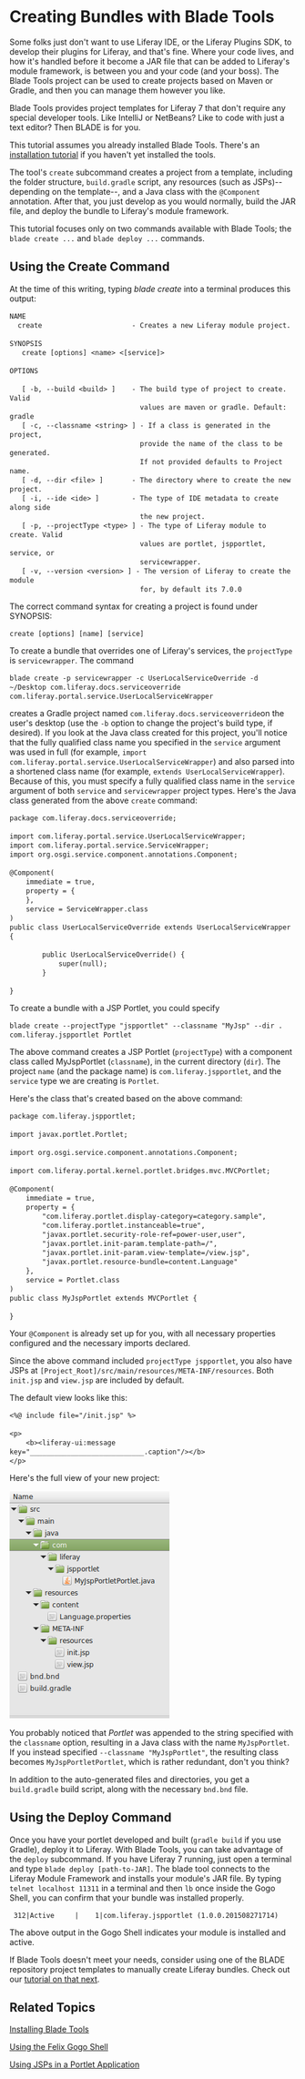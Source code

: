 # Creating Bundles with Blade Tools [](id=creating-bundles-with-blade-tools)

Some folks just don't want to use Liferay IDE, or the Liferay Plugins SDK, to
develop their plugins for Liferay, and that's fine. Where your code lives, and
how it's handled before it become a JAR file that can be added to Liferay's
module framework, is between you and your code (and your boss). The Blade Tools
project can be used to create projects based on Maven or Gradle, and then you
can manage them however you like. 

Blade Tools provides project templates for Liferay 7 that don't require any
special developer tools. Like IntelliJ or NetBeans? Like to code with just a
text editor? Then BLADE is for you. 

This tutorial assumes you already installed Blade Tools. There's an
[installation tutorial](/develop/tutorials/-/knowledge_base/7-0/installing-blade-tools) 
if you haven't yet installed the tools.

The tool's `create` subcommand creates a project from a template, including
the folder structure, `build.gradle` script, any resources (such as
JSPs)--depending on the template--, and a Java class with the `@Component`
annotation. After that, you just develop as you would normally, build the JAR
file, and deploy the bundle to Liferay's module framework.

This tutorial focuses only on two commands available with Blade Tools; the
`blade create ...`  and `blade deploy ...` commands.

## Using the Create Command [](id=using-the-create-command)

At the time of this writing, typing *blade create* into a terminal produces this output:

    NAME
      create                      - Creates a new Liferay module project.

    SYNOPSIS
       create [options] <name> <[service]>

    OPTIONS

       [ -b, --build <build> ]    - The build type of project to create. Valid
                                    values are maven or gradle. Default: gradle
       [ -c, --classname <string> ] - If a class is generated in the project,
                                    provide the name of the class to be generated.
                                    If not provided defaults to Project name.
       [ -d, --dir <file> ]       - The directory where to create the new project.
       [ -i, --ide <ide> ]        - The type of IDE metadata to create along side
                                    the new project.
       [ -p, --projectType <type> ] - The type of Liferay module to create. Valid
                                    values are portlet, jspportlet, service, or
                                    servicewrapper.
       [ -v, --version <version> ] - The version of Liferay to create the module
                                    for, by default its 7.0.0

The correct command syntax for creating a project is found under SYNOPSIS:

    create [options] [name] [service]

To create a bundle that overrides one of Liferay's services, the `projectType`
is `servicewrapper`. The command 

    blade create -p servicewrapper -c UserLocalServiceOverride -d ~/Desktop com.liferay.docs.serviceoverride com.liferay.portal.service.UserLocalServiceWrapper

creates a Gradle project named `com.liferay.docs.serviceoverride`on the user's
desktop (use the `-b` option to change the project's build type, if desired). If
you look at the Java class created for this project, you'll notice that the
fully qualified class name you specified in the `service` argument was used in
full (for example, `import com.liferay.portal.service.UserLocalServiceWrapper`)
and also parsed into a shortened class name (for example, `extends
UserLocalServiceWrapper`). Because of this, you must specify a fully qualified
class name in the `service` argument of both `service` and `servicewrapper`
project types. Here's the Java class generated from the above `create` command:

    package com.liferay.docs.serviceoverride;

    import com.liferay.portal.service.UserLocalServiceWrapper;
    import com.liferay.portal.service.ServiceWrapper;
    import org.osgi.service.component.annotations.Component;

    @Component(
        immediate = true,
        property = {
        },
        service = ServiceWrapper.class
    )
    public class UserLocalServiceOverride extends UserLocalServiceWrapper {

            public UserLocalServiceOverride() {
                super(null);
            }

    }

To create a bundle with a JSP Portlet, you could specify

    blade create --projectType "jspportlet" --classname "MyJsp" --dir . com.liferay.jspportlet Portlet

The above command creates a JSP Portlet (`projectType`) with a component class
called MyJspPortlet (`classname`), in the current directory (`dir`). The project
`name` (and the package name) is `com.liferay.jspportlet`, and the `service`
type we are creating is `Portlet`.

Here's the class that's created based on the above command:

    package com.liferay.jspportlet;

    import javax.portlet.Portlet;

    import org.osgi.service.component.annotations.Component;

    import com.liferay.portal.kernel.portlet.bridges.mvc.MVCPortlet;

    @Component(
        immediate = true,
        property = {
            "com.liferay.portlet.display-category=category.sample",
            "com.liferay.portlet.instanceable=true",
            "javax.portlet.security-role-ref=power-user,user",
            "javax.portlet.init-param.template-path=/",
            "javax.portlet.init-param.view-template=/view.jsp",
            "javax.portlet.resource-bundle=content.Language"
        },
        service = Portlet.class
    )
    public class MyJspPortlet extends MVCPortlet {

    }

Your `@Component` is already set up for you, with all necessary properties
configured and the necessary imports declared.

Since the above command included `projectType jspportlet`, you also have JSPs at
`[Project_Root]/src/main/resources/META-INF/resources`. Both `init.jsp` and
`view.jsp` are included by default.

The default view looks like this:

    <%@ include file="/init.jsp" %>

    <p>
        <b><liferay-ui:message key="____________________________.caption"/></b>
    </p>

Here's the full view of your new project: 

![Figure 1: The `create` command generates a project structure and some basic files so you can begin developing quickly.](../../images/blade-jspportlet-structure.png)

You probably noticed that *Portlet* was appended to the string specified with
the `classname` option, resulting in a Java class with the name `MyJspPortlet`.
If you instead specified `--classname "MyJspPortlet"`, the resulting class
becomes `MyJspPortletPortlet`, which is rather redundant, don't you think?

In addition to the auto-generated files and directories, you get a `build.gradle`
build script, along with the necessary `bnd.bnd` file.

## Using the Deploy Command [](id=using-the-deploy-command)

Once you have your portlet developed and built (`gradle build` if you use
Gradle), deploy it to Liferay. With Blade Tools, you can take advantage of the
`deploy` subcommand. If you have Liferay 7 running, just open a terminal and
type `blade deploy [path-to-JAR]`. The blade tool connects to the Liferay
Module Framework and installs your module's JAR file. By typing `telnet
localhost 11311` in a terminal and then `lb` once inside the Gogo Shell, you
can confirm that your bundle was installed properly.

     312|Active     |    1|com.liferay.jspportlet (1.0.0.201508271714)

The above output in the Gogo Shell indicates your module is installed and
active.

If Blade Tools doesn't meet your needs, consider using one of the BLADE
repository project templates to manually create Liferay bundles. Check out our
[tutorial on that next](/develop/tutorials/-/knowledge_base/7-0/blade-manual-bundle-creation).

## Related Topics [](id=related-topics)

[Installing Blade Tools](/develop/tutorials/-/knowledge_base/7-0/installing-blade-tools)

[Using the Felix Gogo Shell](/develop/tutorials/-/knowledge_base/7-0/understanding-liferays-module-framework#using-the-felix-gogo-shell)

[Using JSPs in a Portlet Application](/develop/tutorials/-/knowledge_base/7-0/using-jsps-in-a-portlet-application)
